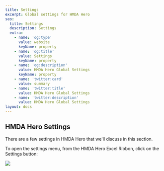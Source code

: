 ```yaml
---
title: Settings
excerpt: Global settings for HMDA Hero
seo:
  title: Settings
  description: Settings
  extra:
    - name: 'og:type'
      value: website
      keyName: property
    - name: 'og:title'
      value: Settings
      keyName: property
    - name: 'og:description'
      value: HMDA Hero Global Settings
      keyName: property
    - name: 'twitter:card'
      value: summary
    - name: 'twitter:title'
      value: HMDA Hero Global Settings
    - name: 'twitter:description'
      value: HMDA Hero Global Settings
layout: docs
---
```

## HMDA Hero Settings

There are a few settings in HMDA Hero that we'll discuss in this section.

To open the settings menu, from the HMDA Hero Excel Ribbon, click on the Settings button:

![](/images/SettingsMenu.png)
